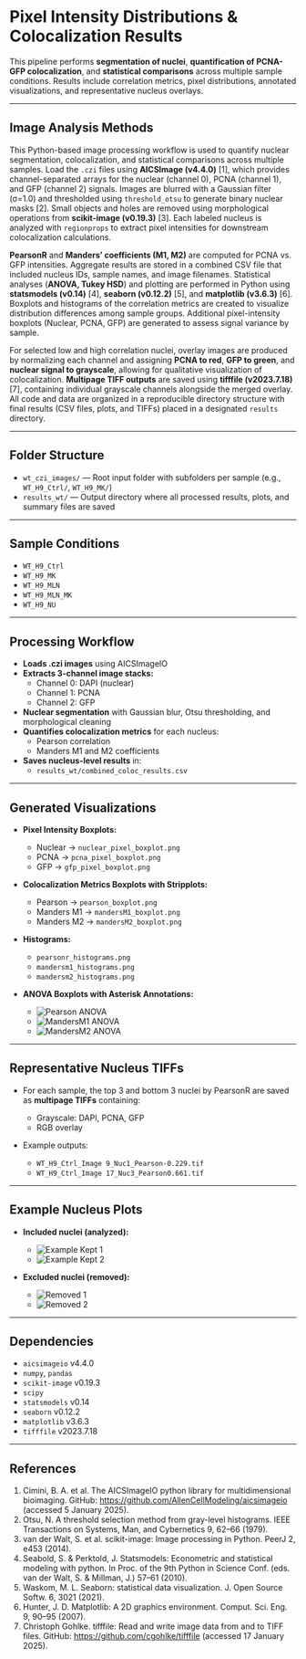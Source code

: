 # **Pixel Intensity Distributions & Colocalization Results**

This pipeline performs **segmentation of nuclei**, **quantification of PCNA-GFP colocalization**, and **statistical comparisons** across multiple sample conditions. Results include correlation metrics, pixel distributions, annotated visualizations, and representative nucleus overlays.

---

## **Image Analysis Methods**

This Python-based image processing workflow is used to quantify nuclear segmentation, colocalization, and statistical comparisons across multiple samples. Load the `.czi` files using **AICSImage (v4.4.0)** [1], which provides channel-separated arrays for the nuclear (channel 0), PCNA (channel 1), and GFP (channel 2) signals. Images are blurred with a Gaussian filter (σ=1.0) and thresholded using `threshold_otsu` to generate binary nuclear masks [2]. Small objects and holes are removed using morphological operations from **scikit-image (v0.19.3)** [3]. Each labeled nucleus is analyzed with `regionprops` to extract pixel intensities for downstream colocalization calculations.

**PearsonR** and **Manders’ coefficients (M1, M2)** are computed for PCNA vs. GFP intensities. Aggregate results are stored in a combined CSV file that included nucleus IDs, sample names, and image filenames. Statistical analyses (**ANOVA, Tukey HSD**) and plotting are performed in Python using **statsmodels (v0.14)** [4], **seaborn (v0.12.2)** [5], and **matplotlib (v3.6.3)** [6]. Boxplots and histograms of the correlation metrics are created to visualize distribution differences among sample groups. Additional pixel-intensity boxplots (Nuclear, PCNA, GFP) are generated to assess signal variance by sample.

For selected low and high correlation nuclei, overlay images are produced by normalizing each channel and assigning **PCNA to red**, **GFP to green**, and **nuclear signal to grayscale**, allowing for qualitative visualization of colocalization. **Multipage TIFF outputs** are saved using **tifffile (v2023.7.18)** [7], containing individual grayscale channels alongside the merged overlay. All code and data are organized in a reproducible directory structure with final results (CSV files, plots, and TIFFs) placed in a designated `results` directory.

---

## **Folder Structure**

+ `wt_czi_images/` — Root input folder with subfolders per sample (e.g., `WT_H9_Ctrl/`, `WT_H9_MK/`)
+ `results_wt/` — Output directory where all processed results, plots, and summary files are saved

---

## **Sample Conditions**

+ `WT_H9_Ctrl`
+ `WT_H9_MK`
+ `WT_H9_MLN`
+ `WT_H9_MLN_MK`
+ `WT_H9_NU`

---

## **Processing Workflow**

+ **Loads .czi images** using AICSImageIO
+ **Extracts 3-channel image stacks:**
  + Channel 0: DAPI (nuclear)
  + Channel 1: PCNA
  + Channel 2: GFP
+ **Nuclear segmentation** with Gaussian blur, Otsu thresholding, and morphological cleaning
+ **Quantifies colocalization metrics** for each nucleus:
  + Pearson correlation
  + Manders M1 and M2 coefficients
+ **Saves nucleus-level results** in:
  + `results_wt/combined_coloc_results.csv`

---

## **Generated Visualizations**

+ **Pixel Intensity Boxplots:**
  + Nuclear → `nuclear_pixel_boxplot.png`
  + PCNA → `pcna_pixel_boxplot.png`
  + GFP → `gfp_pixel_boxplot.png`

+ **Colocalization Metrics Boxplots with Stripplots:**
  + Pearson → `pearson_boxplot.png`
  + Manders M1 → `mandersM1_boxplot.png`
  + Manders M2 → `mandersM2_boxplot.png`

+ **Histograms:**
  + `pearsonr_histograms.png`
  + `mandersm1_histograms.png`
  + `mandersm2_histograms.png`

+ **ANOVA Boxplots with Asterisk Annotations:**
  + ![Pearson ANOVA](example_output/pearsonr_anova_boxplot_filtered.png)
  + ![MandersM1 ANOVA](example_output/mandersm1_anova_boxplot_filtered.png)
  + ![MandersM2 ANOVA](example_output/mandersm2_anova_boxplot_filtered.png)

---

## **Representative Nucleus TIFFs**

+ For each sample, the top 3 and bottom 3 nuclei by PearsonR are saved as **multipage TIFFs** containing:
  + Grayscale: DAPI, PCNA, GFP
  + RGB overlay

+ Example outputs:
  + `WT_H9_Ctrl_Image 9_Nuc1_Pearson-0.229.tif`
  + `WT_H9_Ctrl_Image 17_Nuc3_Pearson0.661.tif`

---

## **Example Nucleus Plots**

+ **Included nuclei (analyzed):**
  + ![Example Kept 1](example_output/analyzed_nuclei/WT_H9_Ctrl_Image%2010_Nuc1.0_Kept.png)
  + ![Example Kept 2](example_output/analyzed_nuclei/WT_H9_MK_Image%2057_Nuc1.0_Kept.png)

+ **Excluded nuclei (removed):**
  + ![Removed 1](example_output/removed_nuclei/WT_H9_Ctrl_Image%2013_Nuc1.0_Omitted.png)
  + ![Removed 2](example_output/removed_nuclei/WT_H9_MK_Image%2093_Nuc6.0_Omitted.png)


---

## **Dependencies**

+ `aicsimageio` v4.4.0
+ `numpy`, `pandas`
+ `scikit-image` v0.19.3
+ `scipy`
+ `statsmodels` v0.14
+ `seaborn` v0.12.2
+ `matplotlib` v3.6.3
+ `tifffile` v2023.7.18

---

## **References**

1. Cimini, B. A. et al. The AICSImageIO python library for multidimensional bioimaging. GitHub: https://github.com/AllenCellModeling/aicsimageio (accessed 5 January 2025).  
2. Otsu, N. A threshold selection method from gray-level histograms. IEEE Transactions on Systems, Man, and Cybernetics 9, 62–66 (1979).  
3. van der Walt, S. et al. scikit-image: Image processing in Python. PeerJ 2, e453 (2014).  
4. Seabold, S. & Perktold, J. Statsmodels: Econometric and statistical modeling with python. In Proc. of the 9th Python in Science Conf. (eds. van der Walt, S. & Millman, J.) 57–61 (2010).  
5. Waskom, M. L. Seaborn: statistical data visualization. J. Open Source Softw. 6, 3021 (2021).  
6. Hunter, J. D. Matplotlib: A 2D graphics environment. Comput. Sci. Eng. 9, 90–95 (2007).  
7. Christoph Gohlke. tifffile: Read and write image data from and to TIFF files. GitHub: https://github.com/cgohlke/tifffile (accessed 17 January 2025).  
